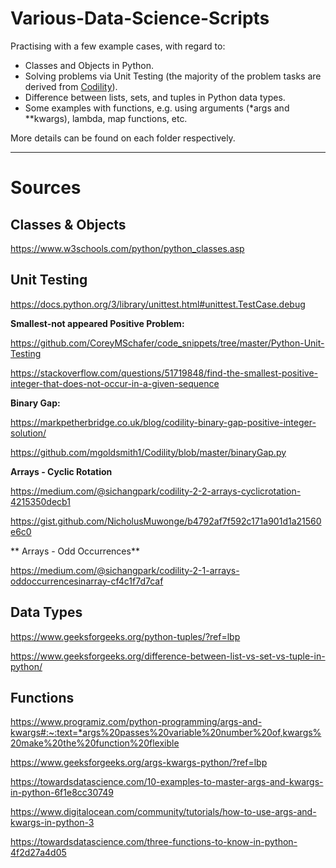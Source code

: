 # Various-Data-Science-Scripts

Practising with a few example cases, with regard to:
- Classes and Objects in Python.
- Solving problems via Unit Testing (the majority of the problem tasks are derived from [Codility](https://www.codility.com/)).
- Difference between lists, sets, and tuples in Python data types.
- Some examples with functions, e.g. using arguments (*args and **kwargs), lambda, map functions, etc.

More details can be found on each folder respectively.

----------

# Sources
## Classes & Objects
https://www.w3schools.com/python/python_classes.asp

## Unit Testing
https://docs.python.org/3/library/unittest.html#unittest.TestCase.debug

**Smallest-not appeared Positive Problem:**

https://github.com/CoreyMSchafer/code_snippets/tree/master/Python-Unit-Testing

https://stackoverflow.com/questions/51719848/find-the-smallest-positive-integer-that-does-not-occur-in-a-given-sequence

**Binary Gap:**

https://markpetherbridge.co.uk/blog/codility-binary-gap-positive-integer-solution/

https://github.com/mgoldsmith1/Codility/blob/master/binaryGap.py

**Arrays - Cyclic Rotation**

https://medium.com/@sichangpark/codility-2-2-arrays-cyclicrotation-4215350decb1

https://gist.github.com/NicholusMuwonge/b4792af7f592c171a901d1a21560e6c0

** Arrays - Odd Occurrences**

https://medium.com/@sichangpark/codility-2-1-arrays-oddoccurrencesinarray-cf4c1f7d7caf

## Data Types
https://www.geeksforgeeks.org/python-tuples/?ref=lbp

https://www.geeksforgeeks.org/difference-between-list-vs-set-vs-tuple-in-python/

## Functions
https://www.programiz.com/python-programming/args-and-kwargs#:~:text=*args%20passes%20variable%20number%20of,kwargs%20make%20the%20function%20flexible

https://www.geeksforgeeks.org/args-kwargs-python/?ref=lbp

https://towardsdatascience.com/10-examples-to-master-args-and-kwargs-in-python-6f1e8cc30749

https://www.digitalocean.com/community/tutorials/how-to-use-args-and-kwargs-in-python-3

https://towardsdatascience.com/three-functions-to-know-in-python-4f2d27a4d05